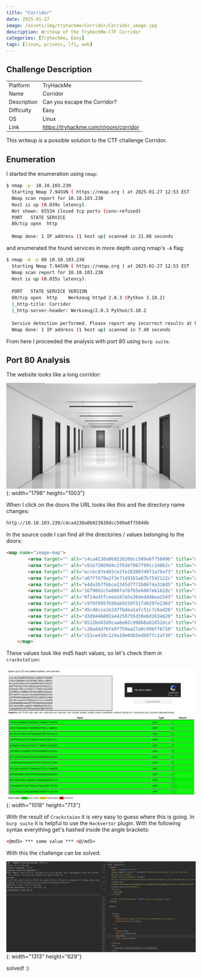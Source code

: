 ```yaml
---
title: "Corridor"
date: 2025-01-27
image: /assets/img/tryhackme/Corridor/Corridor_image.jpg
description: Writeup of the TryHackMe-CTF Corridor
categories: [Tryhackme, Easy]
tags: [linux, privesc, lfi, web]
---
```


## Challenge Description
<center>
<table>
  <tr>
    <td>Platform</td>
    <td>TryHackMe</td>
  </tr>
  <tr>
    <td>Name</td>
    <td>Corridor</td>
  </tr>
  <tr>
    <td>Description</td>
    <td>Can you escape the Corridor?</td>
  </tr>
  <tr>
    <td>Difficulty</td>
    <td>Easy</td>
  </tr>
  <tr>
    <td>OS</td>
    <td>Linux</td>
  </tr>
  <tr>
    <td>Link</td>
    <td><a href="https://tryhackme.com/r/room/corridor">https://tryhackme.com/r/room/corridor</a></td>
  </tr>
</table>
</center>

This writeup is a possible solution to the CTF challenge Corridor.  

## Enumeration
I started the enumeration using `nmap`:
```bash
$ nmap -p- 10.10.103.230    
  Starting Nmap 7.94SVN ( https://nmap.org ) at 2025-01-27 12:53 EST
  Nmap scan report for 10.10.103.230
  Host is up (0.039s latency).
  Not shown: 65534 closed tcp ports (conn-refused)
  PORT   STATE SERVICE
  80/tcp open  http

  Nmap done: 1 IP address (1 host up) scanned in 21.08 seconds
```
and enumerated the found services in more depth using nmap's `-A` flag:
```bash
$ nmap -A -p 80 10.10.103.230
  Starting Nmap 7.94SVN ( https://nmap.org ) at 2025-01-27 12:53 EST
  Nmap scan report for 10.10.103.230
  Host is up (0.035s latency).

  PORT   STATE SERVICE VERSION
  80/tcp open  http    Werkzeug httpd 2.0.3 (Python 3.10.2)
  |_http-title: Corridor
  |_http-server-header: Werkzeug/2.0.3 Python/3.10.2

  Service detection performed. Please report any incorrect results at https://nmap.org/submit/ .
  Nmap done: 1 IP address (1 host up) scanned in 7.49 seconds
```
From here I proceeded the analysis with port 80 using `burp suite`.

## Port 80 Analysis
The website looks like a long corridor:

![Website Corridor](/assets/img/tryhackme/Corridor/thm_corridor_1.jpg){: width="1798" height="1003"}

When I click on the doors the URL looks like this and the directory name changes:
```bash
http://10.10.103.230/c4ca4238a0b923820dcc509a6f75849b
```
In the source code I can find all the directories / values belonging to the doors:
```html
<map name="image-map">
        <area target="" alt="c4ca4238a0b923820dcc509a6f75849b" title="c4ca4238a0b923820dcc509a6f75849b" href="c4ca4238a0b923820dcc509a6f75849b" coords="257,893,258,332,325,351,325,860" shape="poly">
        <area target="" alt="c81e728d9d4c2f636f067f89cc14862c" title="c81e728d9d4c2f636f067f89cc14862c" href="c81e728d9d4c2f636f067f89cc14862c" coords="469,766,503,747,501,405,474,394" shape="poly">
        <area target="" alt="eccbc87e4b5ce2fe28308fd9f2a7baf3" title="eccbc87e4b5ce2fe28308fd9f2a7baf3" href="eccbc87e4b5ce2fe28308fd9f2a7baf3" coords="585,698,598,691,593,429,584,421" shape="poly">
        <area target="" alt="a87ff679a2f3e71d9181a67b7542122c" title="a87ff679a2f3e71d9181a67b7542122c" href="a87ff679a2f3e71d9181a67b7542122c" coords="650,658,644,437,658,652,655,437" shape="poly">
        <area target="" alt="e4da3b7fbbce2345d7772b0674a318d5" title="e4da3b7fbbce2345d7772b0674a318d5" href="e4da3b7fbbce2345d7772b0674a318d5" coords="692,637,690,455,695,628,695,467" shape="poly">
        <area target="" alt="1679091c5a880faf6fb5e6087eb1b2dc" title="1679091c5a880faf6fb5e6087eb1b2dc" href="1679091c5a880faf6fb5e6087eb1b2dc" coords="719,620,719,458,728,471,728,609" shape="poly">
        <area target="" alt="8f14e45fceea167a5a36dedd4bea2543" title="8f14e45fceea167a5a36dedd4bea2543" href="8f14e45fceea167a5a36dedd4bea2543" coords="857,612,933,610,936,456,852,455" shape="poly">
        <area target="" alt="c9f0f895fb98ab9159f51fd0297e236d" title="c9f0f895fb98ab9159f51fd0297e236d" href="c9f0f895fb98ab9159f51fd0297e236d" coords="1475,857,1473,354,1537,335,1541,901" shape="poly">
        <area target="" alt="45c48cce2e2d7fbdea1afc51c7c6ad26" title="45c48cce2e2d7fbdea1afc51c7c6ad26" href="45c48cce2e2d7fbdea1afc51c7c6ad26" coords="1324,766,1300,752,1303,401,1325,397" shape="poly">
        <area target="" alt="d3d9446802a44259755d38e6d163e820" title="d3d9446802a44259755d38e6d163e820" href="d3d9446802a44259755d38e6d163e820" coords="1202,695,1217,704,1222,423,1203,423" shape="poly">
        <area target="" alt="6512bd43d9caa6e02c990b0a82652dca" title="6512bd43d9caa6e02c990b0a82652dca" href="6512bd43d9caa6e02c990b0a82652dca" coords="1154,668,1146,661,1144,442,1157,442" shape="poly">
        <area target="" alt="c20ad4d76fe97759aa27a0c99bff6710" title="c20ad4d76fe97759aa27a0c99bff6710" href="c20ad4d76fe97759aa27a0c99bff6710" coords="1105,628,1116,633,1113,447,1102,447" shape="poly">
        <area target="" alt="c51ce410c124a10e0db5e4b97fc2af39" title="c51ce410c124a10e0db5e4b97fc2af39" href="c51ce410c124a10e0db5e4b97fc2af39" coords="1073,609,1081,620,1082,459,1073,463" shape="poly">
    </map>

```
These values look like md5 hash values, so let's check them in `crackstation`:

![md5 hashes in Crackstation](/assets/img/tryhackme/Corridor/thm_corridor_2.jpg){: width="1018" height="713"}

With the result of `Crackstaion` it is very easy to guess where this is going. In `burp suite` it is helpful to use the `Hackvertor` plugin. With the following syntax everything get's hashed inside the angle brackets:
```html
<@md5> *** some value *** <@/md5>
```

With this the challenge can be solved:

![manipulated directory and flag](/assets/img/tryhackme/Corridor/thm_corridor_3.jpg){: width="1313" height="629"}

solved! :)
